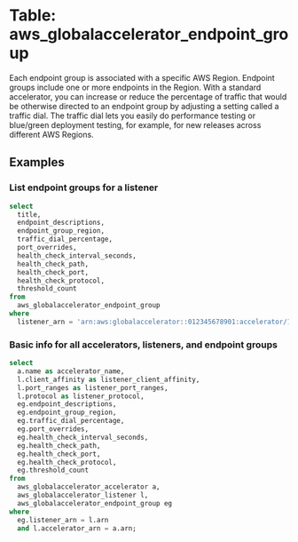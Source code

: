 # Table: aws_globalaccelerator_endpoint_group

Each endpoint group is associated with a specific AWS Region. Endpoint groups include one or more endpoints in the
Region. With a standard accelerator, you can increase or reduce the percentage of traffic that would be otherwise
directed to an endpoint group by adjusting a setting called a traffic dial. The traffic dial lets you easily do
performance testing or blue/green deployment testing, for example, for new releases across different AWS Regions.

## Examples

### List endpoint groups for a listener

```sql
select
  title,
  endpoint_descriptions,
  endpoint_group_region,
  traffic_dial_percentage,
  port_overrides,
  health_check_interval_seconds,
  health_check_path,
  health_check_port,
  health_check_protocol,
  threshold_count
from
  aws_globalaccelerator_endpoint_group
where
  listener_arn = 'arn:aws:globalaccelerator::012345678901:accelerator/1234abcd-abcd-1234-abcd-1234abcdefgh/listener/abcdef1234';
```

### Basic info for all accelerators, listeners, and endpoint groups

```sql
select
  a.name as accelerator_name,
  l.client_affinity as listener_client_affinity,
  l.port_ranges as listener_port_ranges,
  l.protocol as listener_protocol,
  eg.endpoint_descriptions,
  eg.endpoint_group_region,
  eg.traffic_dial_percentage,
  eg.port_overrides,
  eg.health_check_interval_seconds,
  eg.health_check_path,
  eg.health_check_port,
  eg.health_check_protocol,
  eg.threshold_count
from
  aws_globalaccelerator_accelerator a,
  aws_globalaccelerator_listener l,
  aws_globalaccelerator_endpoint_group eg
where
  eg.listener_arn = l.arn
  and l.accelerator_arn = a.arn;
```
